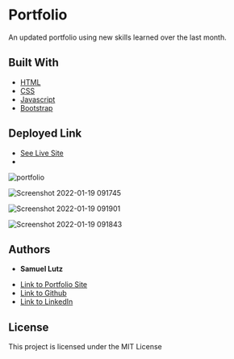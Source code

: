 # Portfolio

An updated portfolio using new skills learned over the last month.


## Built With

* [HTML](https://developer.mozilla.org/en-US/docs/Web/HTML)
* [CSS](https://developer.mozilla.org/en-US/docs/Web/CSS)
* [Javascript](https://developer.mozilla.org/en-US/docs/Web/JavaScript)
* [Bootstrap](https://getbootstrap.com/docs/4.5/getting-started/introduction/)

## Deployed Link

* [See Live Site](https://samuellutz.github.io/Portfolio/)
* 
![portfolio](https://user-images.githubusercontent.com/91674571/150181145-35c99259-b198-4bfd-a2a8-bd1e1c11ebfa.gif)

![Screenshot 2022-01-19 091745](https://user-images.githubusercontent.com/91674571/150182141-264588a3-27ad-4322-9b7a-4b81f77fcb7b.png)

![Screenshot 2022-01-19 091901](https://user-images.githubusercontent.com/91674571/150181462-e144d8d8-bece-4ef2-8fb0-0a7b4881c93b.png)

![Screenshot 2022-01-19 091843](https://user-images.githubusercontent.com/91674571/150181478-e82e7114-a8e0-49cd-8a74-0d2cff79f840.png)


## Authors

* **Samuel Lutz** 

- [Link to Portfolio Site](https://samuellutz.github.io/Portfolio/)
- [Link to Github](https://github.com/samuellutz)
- [Link to LinkedIn](https://www.linkedin.com/in/samuel-lutz-77138020b/)


## License

This project is licensed under the MIT License 
